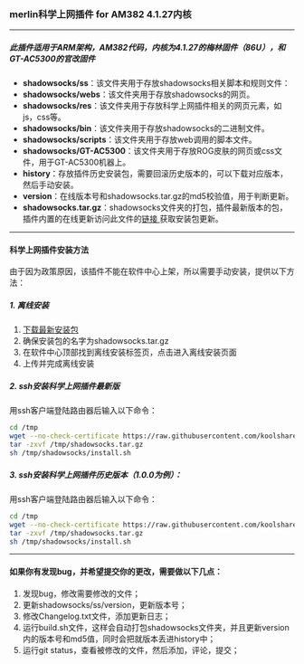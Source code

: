 ### merlin科学上网插件 for AM382 4.1.27内核
***
##### 此插件适用于ARM架构，AM382代码，内核为4.1.27的梅林固件（86U），和GT-AC5300的官改固件</b><br/>
- **shadowsocks/ss**：该文件夹用于存放shadowsocks相关脚本和规则文件：
- **shadowsocks/webs**：该文件夹用于存放shadowsocks的网页。
- **shadowsocks/res**：该文件夹用于存放科学上网插件相关的网页元素，如js，css等。
- **shadowsocks/bin**：该文件夹用于存放shadowsocks的二进制文件。
- **shadowsocks/scripts**：该文件夹用于存放web调用的脚本文件。
- **shadowsocks/GT-AC5300**：该文件夹用于存放ROG皮肤的网页或css文件，用于GT-AC5300机器上。
- **history**：存放插件历史安装包，需要回滚历史版本的，可以下载对应版本，然后手动安装。
- **version**：在线版本号和shadowsocks.tar.gz的md5校验值，用于判断更新。
- **shadowsocks.tar.gz**：shadowsocks文件夹的打包，插件最新版本的包，插件内置的在线更新访问此文件的[链接 ](https://raw.githubusercontent.com/koolshare/koolshare.github.io/master/shadowsocks/shadowsocks.tar.gz) 获取安装包更新。

---
#### 科学上网插件安装方法
由于因为政策原因，该插件不能在软件中心上架，所以需要手动安装，提供以下方法：

##### 1. 离线安装
1. [下载最新安装包](https://raw.githubusercontent.com/koolshare/koolshare.github.io/master/shadowsocks/shadowsocks.tar.gz)
2. 确保安装包的名字为shadowsocks.tar.gz
3. 在软件中心顶部找到离线安装标签页，点击进入离线安装页面
4. 上传并完成离线安装

##### 2. ssh安装科学上网插件最新版
用ssh客户端登陆路由器后输入以下命令：
```bash
cd /tmp
wget --no-check-certificate https://raw.githubusercontent.com/koolshare/rogsoft/master/shadowsocks/shadowsocks.tar.gz
tar -zxvf /tmp/shadowsocks.tar.gz
sh /tmp/shadowsocks/install.sh
```

##### 3. ssh安装科学上网插件历史版本（1.0.0为例）： 
用ssh客户端登陆路由器后输入以下命令：
```bash
cd /tmp
wget --no-check-certificate https://raw.githubusercontent.com/koolshare/rogsoft/master/shadowsocks/history/shadowsocks_1.0.0.tar.gz
tar -zxvf /tmp/shadowsocks.tar.gz
sh /tmp/shadowsocks/install.sh
```
---
#### 如果你有发现bug，并希望提交你的更改，需要做以下几点：<br/>
1. 发现bug，修改需要修改的文件；<br/>
2. 更新shadowsocks/ss/version，更新版本号；<br/>
3. 修改Changelog.txt文件，添加更新日志；<br/>
4. 运行build.sh文件，这样会自动打包shadowsocks文件夹，并且更新version内的版本号和md5值，同时会把就版本丢进history中；<br/>
5. 运行git status，查看被修改的文件，然后添加，评论，提交；<br/>
